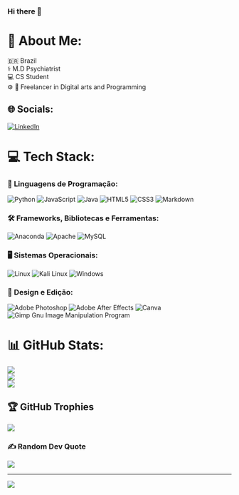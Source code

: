 ### Hi there 👋

<!--
**antonioii/antonioii** is a ✨ _special_ ✨ repository because its `README.md` (this file) appears on your GitHub profile.

A cool website to try: https://gprm.itsvg.in/

Here are some ideas to get you started:

- 🔭 I’m currently working on ...
- 🌱 I’m currently learning ...
- 👯 I’m looking to collaborate on ...
- 🤔 I’m looking for help with ...
- 💬 Ask me about ...
- 📫 How to reach me: ...
- 😄 Pronouns: ...
- ⚡ Fun fact: ...
-->

# 💫 About Me:<br>   
   
🇧🇷   Brazil<br>
⚕️  M.D  Psychiatrist<br>
💻  CS Student<br>
⚙️ 🎨 Freelancer in Digital arts and Programming


## 🌐 Socials:
[![LinkedIn](https://img.shields.io/badge/LinkedIn-%230077B5.svg?logo=linkedin&logoColor=white)](https://linkedin.com/in/antonio-sérgio-costa-carpinteiro-ii-929179170) 


# 💻 Tech Stack:

### 📌 Linguagens de Programação:
![Python](https://img.shields.io/badge/python-3670A0?style=flat&logo=python&logoColor=ffdd54) ![JavaScript](https://img.shields.io/badge/javascript-%23323330.svg?style=flat&logo=javascript&logoColor=%23F7DF1E) ![Java](https://img.shields.io/badge/java-%23ED8B00.svg?style=flat&logo=java&logoColor=white) ![HTML5](https://img.shields.io/badge/html5-%23E34F26.svg?style=flat&logo=html5&logoColor=white) ![CSS3](https://img.shields.io/badge/css3-%231572B6.svg?style=flat&logo=css3&logoColor=white) ![Markdown](https://img.shields.io/badge/markdown-%23000000.svg?style=flat&logo=markdown&logoColor=white)  

### 🛠️ Frameworks, Bibliotecas e Ferramentas:
![Anaconda](https://img.shields.io/badge/Anaconda-%2344A833.svg?style=flat&logo=anaconda&logoColor=white) ![Apache](https://img.shields.io/badge/apache-%23D42029.svg?style=flat&logo=apache&logoColor=white) ![MySQL](https://img.shields.io/badge/mysql-%2300f.svg?style=flat&logo=mysql&logoColor=white)  

### 🖥️ Sistemas Operacionais:
![Linux](https://img.shields.io/badge/Linux-%23FCC624.svg?style=flat&logo=linux&logoColor=black) ![Kali Linux](https://img.shields.io/badge/Kali_Linux-%23555754.svg?style=flat&logo=kalilinux&logoColor=white) ![Windows](https://img.shields.io/badge/Windows-%230078D6.svg?style=flat&logo=windows&logoColor=white)  

### 🎨 Design e Edição:
![Adobe Photoshop](https://img.shields.io/badge/adobephotoshop-%2331A8FF.svg?style=flat&logo=adobephotoshop&logoColor=white) ![Adobe After Effects](https://img.shields.io/badge/Adobe%20After%20Effects-9999FF.svg?style=flat&logo=Adobe%20After%20Effects&logoColor=white) ![Canva](https://img.shields.io/badge/Canva-%2300C4CC.svg?style=flat&logo=Canva&logoColor=white) ![Gimp Gnu Image Manipulation Program](https://img.shields.io/badge/Gimp-657D8B?style=flat&logo=gimp&logoColor=FFFFFF)



# 📊 GitHub Stats:
![](https://github-readme-stats.vercel.app/api?username=antonioii&theme=blue-green&hide_border=false&include_all_commits=true&count_private=true)<br/>
![](https://github-readme-streak-stats.herokuapp.com/?user=antonioii&theme=blue-green&hide_border=false)<br/>
![](https://github-readme-stats.vercel.app/api/top-langs/?username=antonioii&theme=blue-green&hide_border=false&include_all_commits=true&count_private=true&layout=compact)

## 🏆 GitHub Trophies
![](https://github-profile-trophy.vercel.app/?username=antonioii&theme=radical&no-frame=false&no-bg=true&margin-w=4)

### ✍️ Random Dev Quote
![](https://quotes-github-readme.vercel.app/api?type=horizontal&theme=tokyonight)

---
[![](https://visitcount.itsvg.in/api?id=antonioii&icon=0&color=2)](https://visitcount.itsvg.in)

<!-- Proudly created with GPRM ( https://gprm.itsvg.in ) -->
